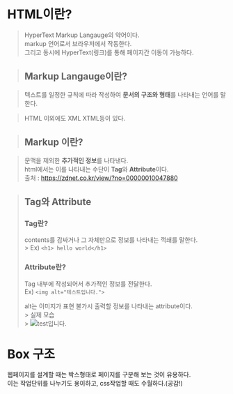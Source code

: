 # HTML이란?

> HyperText Markup Langauge의 약어이다.<br>
> markup 언어로서 브라우저에서 작동한다.<br>
> 그리고 동시에 HyperText(링크)를 통해 페이지간 이동이 가능하다.

> ## Markup Langauge이란?

> 텍스트를 일정한 규칙에 따라 작성하여 **문서의 구조와 형태**를
> 나타내는 언어를 말한다.<br>

> HTML 이외에도 XML XTML등이 있다.

> ## Markup 이란?

> 문맥을 제외한 **추가적인 정보**를 나타낸다.<br>
> html에서는 이를 나타내는 수단이 **Tag**와 **Attribute**이다.<br>
> 출처 : https://zdnet.co.kr/view/?no=00000010047880

> ## Tag와 Attribute
>
> ### Tag란?
>
> contents를 감싸거나 그 자체만으로 정보를 나타내는 꺽쇄를 말한다.<br> >
> Ex) `<h1> hello world</h1>`
>
> ### Attribute란?
>
> Tag 내부에 작성되어서 추가적인 정보를 전달한다.<br>
> Ex) `<img alt="테스트입니다.">` <br>
>
> alt는 이미지가 표현 불가시 출력할 정보를 나타내는 attribute이다.<br> >
> 실제 모습<br> >
> <img Alt="test입니다."  src="test.png">

# Box 구조

웹페이지를 설계할 때는 박스형태로 페이지를 구분해 보는 것이 유용하다.<br>
이는 작업단위를 나누기도 용이하고, css작업할 때도 수월하다.(공감!)
